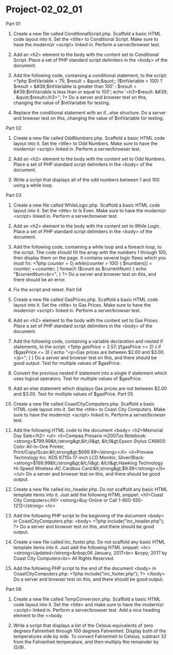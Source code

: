 # Project-02_02_01

Part 01
1. Create a new file called ConditionalScript.php. Scaffold a basic HTML
code layout into it. Set the &lt;title&gt; to Conditional Script. Make sure
to have the modernizr &lt;script&gt; linked in. Perform a server/browser
test.

2. Add an &lt;h2&gt; element to the body with the content set to
Conditional Script. Place a set of PHP standard script delimiters in
the &lt;body&gt; of the document.

3. Add the following code, containing a conditional statement, to the
script:
&lt;?php
$intVariable = 75;
$result = &quot;&quot;;
($intVariable &gt; 100) ? $result = &#39;$intVariable is greater than
100&#39; :
$result = &#39;$intVariable is less than or equal to 100&#39;;
echo &#39;&lt;h3&gt;$result: &#39; . &quot;$result&lt;/h3&gt;&quot;;
?&gt;
Do a server and browser test on this, changing the value of
$intVariable for testing.

4. Replace the conditional statement with an if…else structure. Do a
server and browser test on this, changing the value of $intVariable
for testing.

Part 02
1. Create a new file called OddNumbers.php. Scaffold a basic HTML
code layout into it. Set the &lt;title&gt; to Odd Numbers. Make sure to
have the modernizr &lt;script&gt; linked in. Perform a server/browser
test.

2. Add an &lt;h2&gt; element to the body with the content set to Odd
Numbers. Place a set of PHP standard script delimiters in the
&lt;body&gt; of the document.

3. Write a script that displays all of the odd numbers between 1 and 100
using a while loop.

Part 03
1. Create a new file called WhileLogic.php. Scaffold a basic HTML code
layout into it. Set the &lt;title&gt; to Is Even. Make sure to have the
modernizr &lt;script&gt; linked in. Perform a server/browser test.

2. Add an &lt;h2&gt; element to the body with the content set to While
Logic. Place a set of PHP standard script delimiters in the &lt;body&gt; of
the document.

3. Add the following code, containing a while loop and a foreach loop,
to the script. The code should fill the array with the numbers 1 through
100, then display them on the page. It contains several logic flaws
which you must fix:
&lt;?php
$counter = 0;
while ($counter &gt; 100) {
$numbers[] = $counter;
++$counter;
}
foreach ($count as $currentNum) {
echo &quot;$currentNum&lt;br&gt;&quot;;
}
?&gt;
Do a server and browser test on this, and there should be an error.
4. Fix the script and retest.
Part 04

1. Create a new file called GasPrices.php. Scaffold a basic HTML code
layout into it. Set the &lt;title&gt; to Gas Prices. Make sure to have the
modernizr &lt;script&gt; linked in. Perform a server/browser test.

2. Add an &lt;h2&gt; element to the body with the content set to Gas Prices.
Place a set of PHP standard script delimiters in the &lt;body&gt; of the
document.

3. Add the following code, containing a variable declaration and nested if
statements, to the script:
&lt;?php
$gasPrice = 2.57;
if ($gasPrice &gt;= 2) {
if ($gasPrice &lt;= 3) {
echo &quot;&lt;p&gt;Gas prices are between $2.00 and
$3.00.&lt;/p&gt;&quot;;
  }
}
Do a server and browser test on this, and there should be good
output. Test for multiple values of $gasPrice.

4. Convert the previous nested if statement into a single if statement
which uses logical operators. Test for multiple values of $gasPrice.

5. Add an else statement which displays Gas prices are not between
$2.00 and $3.00. Test for multiple values of $gasPrice.
Part 05
1. Create a new file called CoastCityComputers.php. Scaffold a basic
HTML code layout into it. Set the &lt;title&gt; to Coast City Computers.
Make sure to have the modernizr &lt;script&gt; linked in. Perform a
server/browser test.

2. Add the following HTML code to the document &lt;body&gt;
&lt;h2&gt;Memorial Day Sale&lt;/h2&gt;
&lt;ul&gt;
&lt;li&gt;Compaq Presario m2007us Notebook:
&lt;strong&gt;$799.99&lt;/strong&gt;&lt;/li&gt;
&lt;li&gt;Epson Stylus CX6600 Color All-In-One Printer,
Print/Copy/Scan:&lt;strong&gt;$699.99&lt;/strong&gt;&lt;/li&gt;
&lt;li&gt;Proview Technology Inc. KDS K715s 17-inch LCD
Monitor, Silver/Black:&lt;strong&gt;$199.99&lt;/strong&gt;&lt;/li&gt;
&lt;li&gt;Hawking Technology Hi-Speed Wireless-AC Cardbus
Card:&lt;strong&gt;$9.99&lt;/strong&gt;&lt;/li&gt;
&lt;/ul&gt;
Do a server and browser test on this, and there should be good
output.

3. Create a new file called inc_header.php. Do not scaffold any basic
HTML template items into it. Just add the following HTML snippet:
&lt;h1&gt;Coast City Computers&lt;/h1&gt;
&lt;strong&gt;Buy Online or Call 1-800-555-1212&lt;/strong&gt;
&lt;hr&gt;

4. Add the following PHP script to the beginning of the document
&lt;body&gt; in CoastCityComputers.php:
&lt;body&gt;
&lt;?php include(&quot;inc_header.php&quot;); ?&gt;
Do a server and browser test on this, and there should be good
output.

5. Create a new file called inc_footer.php. Do not scaffold any basic
HTML template items into it. Just add the following HTML snippet:
&lt;hr&gt;
&lt;strong&gt;Updated&lt;/strong&gt;&amp;nbsp;06 January, 2017&lt;br&gt;
&amp;copy; 2017 by Coast City Computers&lt;br&gt;
All Rights Reserved.

6. Add the following PHP script to the end of the document &lt;body&gt; in
CoastCityComputers.php:
&lt;?php include(&quot;inc_footer.php&quot;); ?&gt;
&lt;/body&gt;
Do a server and browser test on this, and there should be good
output.

Part 06
1. Create a new file called TempConversion.php. Scaffold a basic HTML
code layout into it. Set the &lt;title&gt; and make sure to have the
modernizr &lt;script&gt; linked in. Perform a server/browser test. Add a
nice heading element to the &lt;&gt;body.

2. Write a script that displays a list of the Celsius equivalents of zero
degrees Fahrenheit through 100 degrees Fahrenheit. Display both of
the temperatures side by side. To convert Fahrenheit to Celsius,
subtract 32 from the Fahrenheit temperature, and then multiply the
remainder by (5/9).
